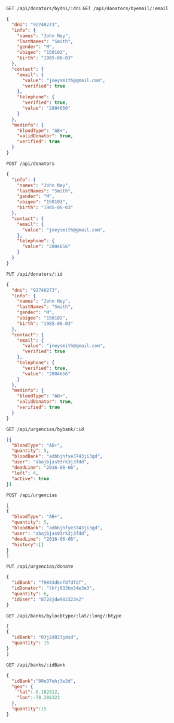 ```GET /api/donators/bydni/:dni```
```GET /api/donators/byemail/:email```
```json
{
  "dni": "92740273",
  "info": {
    "names": "John Ney",
    "lastNames": "Smith",
    "gender": "M",
    "ubigeo": "150102",
    "birth": "1985-06-03"
  },
  "contact": {
    "email": {
      "value": "jneysmith@gmail.com",
      "verified": true
    },
    "telephone": {
      "verified": true,
      "value": "2804656"
    }
  },
  "medinfo": {
    "bloodType": "AB+",
    "validDonator": true,
    "verified": true
  }
}
```
```POST /api/donators```
```json
{
  "info": {
    "names": "John Ney",
    "lastNames": "Smith",
    "gender": "M",
    "ubigeo": "150102",
    "birth": "1985-06-03"
  },
  "contact": {
    "email": {
      "value": "jneysmith@gmail.com",
    },
    "telephone": {
      "value": "2804656"
    }
  }
}
```
```PUT /api/donators/:id```
```json
{
  "dni": "92740273",
  "info": {
    "names": "John Ney",
    "lastNames": "Smith",
    "gender": "M",
    "ubigeo": "150102",
    "birth": "1985-06-03"
  },
  "contact": {
    "email": {
      "value": "jneysmith@gmail.com",
      "verified": true
    },
    "telephone": {
      "verified": true,
      "value": "2804656"
    }
  },
  "medinfo": {
    "bloodType": "AB+",
    "validDonator": true,
    "verified": true
  }
}
```
```GET /api/urgencias/bybank/:id```
```json
[{
  "bloodType": "AB+",
  "quantity": 5,
  "bloodBank": "adbhjhfye3743ji3gd",
  "user": "abajbjas93rk3j3fdd",
  "deadLine": "2016-06-06",
  "left": 4,
  "active": true 
}]
```
```POST /api/urgencias```
```json
[
{
  "bloodType": "AB+",
  "quantity": 5,
  "bloodBank": "adbhjhfye3743ji3gd",
  "user": "abajbjas93rk3j3fdd",
  "deadLine": "2016-06-06",
  "history":[] 
}
]
```
```PUT /api/urgencias/donate```
```json
{
  "idBank": "f9843dknfdfdfdf",
  "idDonator": "lkfj933km34e3e3",
  "quantity": 6,
  "idUser": "8728jdw982323e2"
}
```
```GET /api/banks/bylocbtype/:lat/:long/:btype```
```json
[
{
  "idBank": "03j2d823jdsd",
  "quantity": 15
}
]
```
```GET /api/banks/:idBank```
```json
{
  "idBank":"80e37ehj3e3d",
  "geo": {
    "lat":-8.182812,
    "lon":-78.288323
  },
  "quantity":15
}
